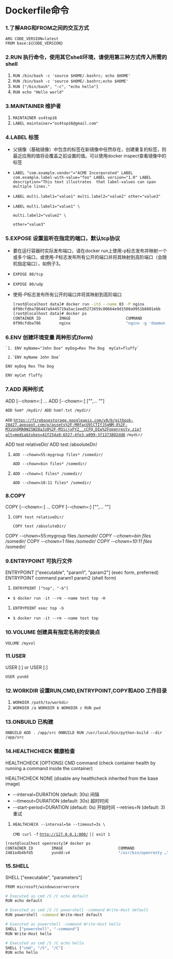 # Dockerfile命令

### 1.了解ARG和FROM之间的交互方式

`ARG CODE_VERSION=latest`  
`FROM base:${CODE_VERSION}` 

### 2.RUN 执行命令，使用其它shell环境，请使用第三种方式传入所需的shell

1. `RUN /bin/bash -c 'source $HOME/.bashrc; echo $HOME'`
2. `RUN /bin/bash -c 'source $HOME/.bashrc;echo $HOME'`
3. `RUN ["/bin/bash", "-c", "echo hello"]`
4. `RUN echo "Hello world"`

### 3.MAINTAINER 维护者

1. `MAINTAINER os4top16`
2. `LABEL maintainer="os4top16@gmail.com"`

### 4.LABEL 标签

* 父镜像（基础镜像）中包含的标签在新镜像中任然存在，创建重复的标签，则最近应用的值将会覆盖之前设置的值。可以使用docker inspect查看镜像中的标签
* `LABEL "com.example.vendor"="ACME Incorporated" LABEL com.example.label-with-value="foo" LABEL version="1.0" LABEL description="This text illustrates  that label-values can span multiple lines."`
* `LABEL multi.label1="value1" multi.label2="value2" other="value3"`
* `LABEL multi.label1="value1" \`

     `multi.label2="value2" \`

     `other="value3"`

### 5.EXPOSE 设置监听在指定的端口，默认tcp协议

* 要在运行容器时实际发布端口，请在docker run上使用-p标志发布并映射一个或多个端口，或使用-P标志发布所有公开的端口并将其映射到高阶端口（会随机指定端口），如例子3。
* `EXPOSE 80/tcp`
* `EXPOSE 80/udp`
* 使用-P标志发布所有公开的端口并将其映射到高阶端口

  ```bash
  [root@localhost data]# docker run -itd --name 03 -P nginx
  8f90cfdba786447a9445719a5ac1eed5272659c80664e9d1500a9951b8801ebb
  [root@localhost data]# docker ps
  CONTAINER ID        IMAGE                        COMMAND                  CREATED             STATUS              PORTS                              NAMES
  8f90cfdba786        nginx                        "nginx -g 'daemon of…"   3 seconds ago       Up 2 seconds        0.0.0.0:32768->80/tcp              03
  ```

### 6.ENV 创建环境变量 两种形式\(form\)

    `1. ENV myName="John Doe" myDog=Rex The Dog  myCat=fluffy`

     2.`ENV myName John Doe`

`ENV myDog Rex The Dog`

`ENV myCat fluffy`

### 7.ADD 两种形式

ADD \[--chown=:\] ...  ADD \[--chown=:\] \["",... ""\]

`ADD hom* /mydir/ ADD hom?.txt /mydir/`

`ADD` [`https://firebasestorage.googleapis.com/v0/b/gitbook-28427.appspot.com/o/assets%2F-M0facU9lCTIfJSgNM-X%2F-M3iUnQMA0W2SW28aJz0%2F-M3icjxFY2__cCFQ_DIw%2Fopenresty.zip?alt=media&token=41f254a9-6527-4fe3-a099-3f1373802dd8`](https://firebasestorage.googleapis.com/v0/b/gitbook-28427.appspot.com/o/assets%2F-M0facU9lCTIfJSgNM-X%2F-M3iUnQMA0W2SW28aJz0%2F-M3icjxFY2__cCFQ_DIw%2Fopenresty.zip?alt=media&token=41f254a9-6527-4fe3-a099-3f1373802dd8) `/mydir/`

ADD test relativeDir/ ADD test /absoluteDir/

1. `ADD --chown=55:mygroup files* /somedir/`

   `ADD --chown=bin files* /somedir/`

2. `ADD --chown=1 files* /somedir/`

   `ADD --chown=10:11 files* /somedir/`

### 8.COPY

COPY \[--chown=:\] ...  COPY \[--chown=:\] \["",... ""\]

1. `COPY test relativeDir/`   

   `COPY test /absoluteDir/` 

COPY --chown=55:mygroup files _/somedir/ COPY --chown=bin files_ /somedir/ COPY --chown=1 files _/somedir/ COPY --chown=10:11 files_ /somedir/

### 9.ENTRYPOINT 可执行文件

ENTRYPOINT \["executable", "param1", "param2"\] \(exec form, preferred\) ENTRYPOINT command param1 param2 \(shell form\)

1. `ENTRYPOINT ["top", "-b"]`

* `$ docker run -it --rm --name test top -H`

1. `ENTRYPOINT exec top -b`

* `$ docker run -it --rm --name test top`

### 10.VOLUME 创建具有指定名称的安装点

`VOLUME /myvol`

### 11.USER

USER \[:\] or USER \[:\]

`USER yundd`

### 12.WORKDIR 设置RUN,CMD,ENTRYPOINT,COPY和ADD 工作目录

1. `WORKDIR /path/to/workdir`
2. `WORKDIR /a WORKDIR b WORKDIR c RUN pwd` 

### 13.ONBUILD 已构建

`ONBUILD ADD . /app/src ONBUILD RUN /usr/local/bin/python-build --dir /app/src`

### 14.HEALTHCHECK 健康检查

HEALTHCHECK \[OPTIONS\] CMD command \(check container health by running a command inside the container\) 

HEALTHCHECK NONE \(disable any healthcheck inherited from the base image\)

* --interval=DURATION \(default: 30s\) 间隔 
* --timeout=DURATION \(default: 30s\) 超时时间 
* --start-period=DURATION \(default: 0s\) 开始时间 --retries=N \(default: 3\) 重试

1. `HEALTHCHECK --interval=5m --timeout=3s \`

   `CMD curl -f` [`http://127.0.0.1:800/`](http://127.0.0.1:800/) `|| exit 1`

```bash
[root@localhost openresty]# docker ps
CONTAINER ID        IMAGE                        COMMAND                  CREATED             STATUS                             PORTS                              NAMES
2481edb4bfd5        yundd:v4                     "/usr/bin/openresty …"   21 seconds ago      Up 19 seconds (health: starting)   0.0.0.0:800->800/tcp               openresty
```

### 15.SHELL

SHELL \["executable", "parameters"\]

```bash
FROM microsoft/windowsservercore

# Executed as cmd /S /C echo default
RUN echo default

# Executed as cmd /S /C powershell -command Write-Host default
RUN powershell -command Write-Host default

# Executed as powershell -command Write-Host hello
SHELL ["powershell", "-command"]
RUN Write-Host hello

# Executed as cmd /S /C echo hello
SHELL ["cmd", "/S", "/C"]
RUN echo hello
```


